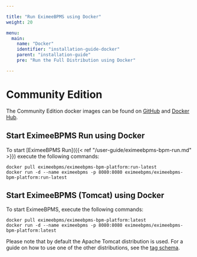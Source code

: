 ```yaml
---

title: "Run EximeeBPMS using Docker"
weight: 20

menu:
  main:
    name: "Docker"
    identifier: "installation-guide-docker"
    parent: "installation-guide"
    pre: "Run the Full Distribution using Docker"

---
```


# Community Edition

The Community Edition docker images can be found on [GitHub](https://github.com/camunda/docker-camunda-bpm-platform) and [Docker Hub](https://hub.docker.com/r/camunda/camunda-bpm-platform/).

## Start EximeeBPMS Run using Docker

To start [EximeeBPMS Run]({{< ref "/user-guide/eximeebpms-bpm-run.md" >}}) execute the following commands:

```shell
docker pull eximeebpms/eximeebpms-bpm-platform:run-latest
docker run -d --name eximeebpms -p 8080:8080 eximeebpms/eximeebpms-bpm-platform:run-latest
```

## Start EximeeBPMS (Tomcat) using Docker

To start EximeeBPMS, execute the following commands:

```shell
docker pull eximeebpms/eximeebpms-bpm-platform:latest
docker run -d --name eximeebpms -p 8080:8080 eximeebpms/eximeebpms-bpm-platform:latest
```

Please note that by default the Apache Tomcat distribution is used. For a guide on how to use one of the other distributions, see the [tag schema](https://github.com/camunda/docker-camunda-bpm-platform#supported-tagsreleases).